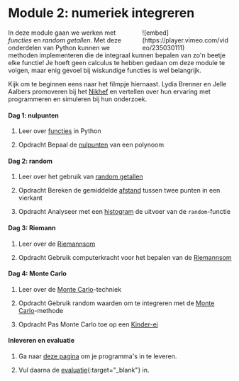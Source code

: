 # Module 2: numeriek integreren

<div style="width: 40%; float:right; margin-left: 2em;">
![embed](https://player.vimeo.com/video/235030111)
</div>

In deze module gaan we werken met *functies* en *random getallen*. Met deze onderdelen van Python kunnen we methoden implementeren die de integraal kunnen bepalen van zo'n beetje elke functie! Je hoeft geen calculus te hebben gedaan om deze module te volgen, maar enig gevoel bij wiskundige functies is wel belangrijk.

Kijk om te beginnen eens naar het filmpje hiernaast. Lydia Brenner en Jelle Aalbers promoveren bij het [Nikhef](http://www.nikhef.nl/) en vertellen over hun ervaring met programmeren en simuleren bij hun onderzoek.

#### Dag 1: nulpunten

1. Leer over [functies](/python/functies) in Python

3. <span class="label label-primary">Opdracht</span> Bepaal de [nulpunten](/integreren/nulpunten) van een polynoom

#### Dag 2: random

1. Leer over het gebruik van [random getallen](/technieken/random)

2. <span class="label label-primary">Opdracht</span> Bereken de gemiddelde [afstand](/integreren/afstand) tussen twee punten in een vierkant

3. <span class="label label-primary">Opdracht</span> Analyseer met een [histogram](/integreren/histogram) de uitvoer van de `random`-functie

#### Dag 3: Riemann

1. Leer over de [Riemannsom](/technieken/riemannsom)

2. <span class="label label-primary">Opdracht</span> Gebruik computerkracht voor het bepalen van de [Riemannsom](/integreren/riemann)

#### Dag 4: Monte Carlo

1. Leer over de [Monte Carlo](/technieken/monte-carlo)-techniek

2. <span class="label label-primary">Opdracht</span> Gebruik random waarden om te integreren met de [Monte Carlo](/integreren/monte-carlo)-methode

3. <span class="label label-primary">Opdracht</span> Pas Monte Carlo toe op een [Kinder-ei](/integreren/ei)

#### Inleveren en evaluatie

1. Ga naar [deze pagina](/integreren/submit) om je programma's in te leveren.

2. Vul daarna de [evaluatie](https://goo.gl/forms/vp6PApzx9a2dXtCI2){:target="_blank"} in.
